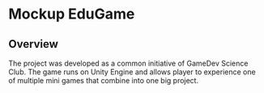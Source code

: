 <h1> Mockup EduGame </h1>

<h2> Overview </h2>

The project was developed as a common initiative of GameDev Science Club. The game runs on Unity Engine and allows player to experience one of multiple mini games that combine into one big project.
